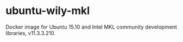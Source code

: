# ubuntu-wily-mkl
Docker image for Ubuntu 15.10 and Intel MKL community development libraries, v11.3.3.210.
